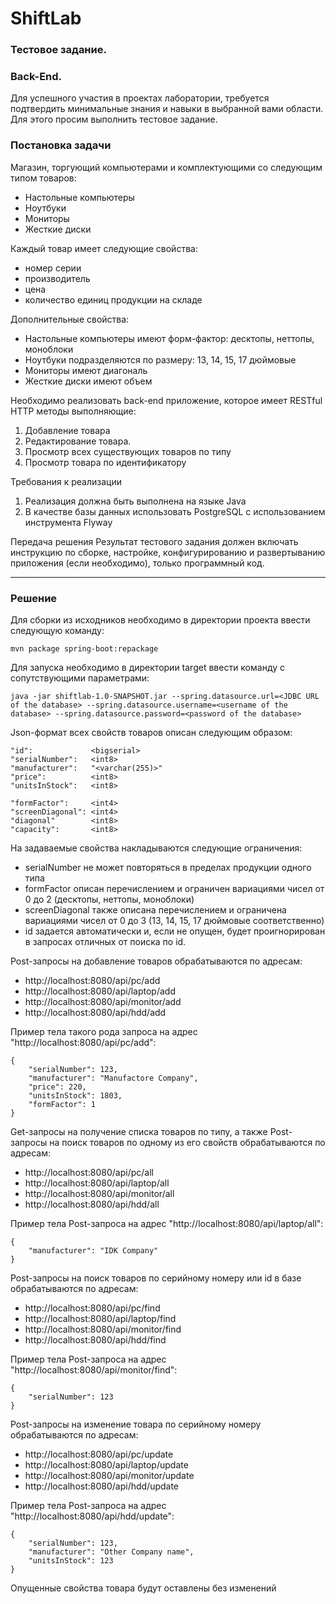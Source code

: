 # ShiftLab
 
### Тестовое задание.
### Back-End.

Для успешного участия в проектах лаборатории, требуется подтвердить минимальные знания и навыки в выбранной вами области. Для этого просим выполнить тестовое задание.

### Постановка задачи

Магазин, торгующий компьютерами и комплектующими со следующим типом товаров:
* Настольные компьютеры
* Ноутбуки
* Мониторы
* Жесткие диски

Каждый товар имеет следующие свойства:
* номер серии
* производитель
* цена
* количество единиц продукции на складе

Дополнительные свойства:
* Настольные компьютеры имеют форм-фактор: десктопы, неттопы, моноблоки
* Ноутбуки подразделяются по размеру: 13, 14, 15, 17 дюймовые
* Мониторы имеют диагональ
* Жесткие диски имеют объем

Необходимо реализовать back-end приложение, которое имеет RESTful HTTP методы выполняющие:
1) Добавление товара
2) Редактирование товара.
3) Просмотр всех существующих товаров по типу
4) Просмотр товара по идентификатору

Требования к реализации
1) Реализация должна быть выполнена на языке Java
2) В качестве базы данных использовать PostgreSQL с использованием инструмента Flyway

Передача решения
Результат тестового задания должен включать инструкцию по сборке, настройке, конфигурированию и развертыванию приложения (если необходимо), только программный код.

---

### Решение

Для сборки из исходников необходимо в директории проекта ввести следующую команду:
```
mvn package spring-boot:repackage
```
Для запуска необходимо в директории target ввести команду с сопутствующими параметрами:
```
java -jar shiftlab-1.0-SNAPSHOT.jar --spring.datasource.url=<JDBC URL of the database> --spring.datasource.username=<username of the database> --spring.datasource.password=<password of the database>
```

Json-формат всех свойств товаров описан следующим образом:
```
"id":             <bigserial>
"serialNumber":   <int8>
"manufacturer":   "<varchar(255)>"
"price":          <int8>
"unitsInStock":   <int8>

"formFactor":     <int4>
"screenDiagonal": <int4>
"diagonal"        <int8>
"capacity":       <int8>
```

На задаваемые свойства накладываются следующие ограничения:
* serialNumber не может повторяться в пределах продукции одного типа
* formFactor описан перечислением и ограничен вариациями чисел от 0 до 2 (десктопы, неттопы, моноблоки)
* screenDiagonal также описана перечислением и ограничена вариациями чисел от 0 до 3 (13, 14, 15, 17 дюймовые соответственно)
* id задается автоматически и, если не опущен, будет проигнорирован в запросах отличных от поиска по id.

Post-запросы на добавление товаров обрабатываются по адресам:
* http://localhost:8080/api/pc/add
* http://localhost:8080/api/laptop/add
* http://localhost:8080/api/monitor/add
* http://localhost:8080/api/hdd/add

Пример тела такого рода запроса на адрес "http://localhost:8080/api/pc/add":
```
{
    "serialNumber": 123,
    "manufacturer": "Manufactore Company",
    "price": 220,
    "unitsInStock": 1803,
    "formFactor": 1
}
```

Get-запросы на получение списка товаров по типу, а также Post-запросы на поиск товаров по одному из его свойств обрабатываются по адресам:
* http://localhost:8080/api/pc/all
* http://localhost:8080/api/laptop/all
* http://localhost:8080/api/monitor/all
* http://localhost:8080/api/hdd/all

Пример тела Post-запроса на адрес "http://localhost:8080/api/laptop/all":
```
{
    "manufacturer": "IDK Company"
}
```

Post-запросы на поиск товаров по серийному номеру или id в базе обрабатываются по адресам:
* http://localhost:8080/api/pc/find
* http://localhost:8080/api/laptop/find
* http://localhost:8080/api/monitor/find
* http://localhost:8080/api/hdd/find

Пример тела Post-запроса на адрес "http://localhost:8080/api/monitor/find":
```
{
    "serialNumber": 123
}
```

Post-запросы на изменение товара по серийному номеру обрабатываются по адресам:
* http://localhost:8080/api/pc/update
* http://localhost:8080/api/laptop/update
* http://localhost:8080/api/monitor/update
* http://localhost:8080/api/hdd/update

Пример тела Post-запроса на адрес "http://localhost:8080/api/hdd/update":
```
{
    "serialNumber": 123,
    "manufacturer": "Other Company name",
    "unitsInStock": 123
}
```
Опущенные свойства товара будут оставлены без изменений
